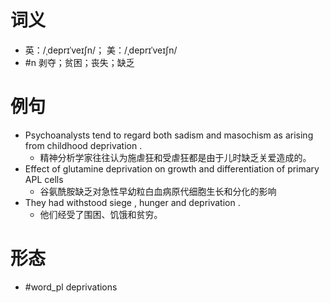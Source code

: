 # 词义
- 英：/ˌdeprɪˈveɪʃn/； 美：/ˌdeprɪˈveɪʃn/
- #n 剥夺；贫困；丧失；缺乏
# 例句
- Psychoanalysts tend to regard both sadism and masochism as arising from childhood deprivation .
	- 精神分析学家往往认为施虐狂和受虐狂都是由于儿时缺乏关爱造成的。
- Effect of glutamine deprivation on growth and differentiation of primary APL cells
	- 谷氨酰胺缺乏对急性早幼粒白血病原代细胞生长和分化的影响
- They had withstood siege , hunger and deprivation .
	- 他们经受了围困、饥饿和贫穷。
# 形态
- #word_pl deprivations
